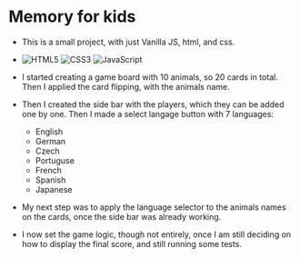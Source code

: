 # Memory for kids
 - This is a small project, with just Vanilla JS, html, and css.

 - ![HTML5](https://img.shields.io/badge/HTML5-E34F26?logo=html5&logoColor=white)
![CSS3](https://img.shields.io/badge/CSS3-1572B6?logo=css3&logoColor=white)
![JavaScript](https://img.shields.io/badge/JavaScript-ES6+-F7DF1E?logo=javascript&logoColor=yellow)

 - I started creating a game board with 10 animals, so 20 cards in total. Then I applied the card flipping, with the animals name. 

 - Then I created the side bar with the players, which they can be added one by one. Then I made a select langage button with 7 languages: 
    - English
    - German
    - Czech
    - Portuguse
    - French
    - Spanish
    - Japanese

- My next step was to apply the language selector to the animals names on the cards, once the side bar was already working.

- I now set the game logic, though not entirely, once I am still deciding on how to display the final score, and still running some tests.